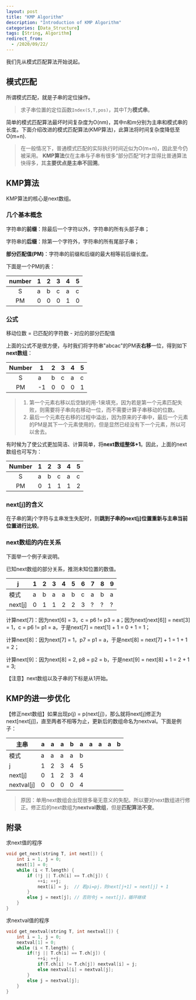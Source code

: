 ```yaml
---
layout: post
title: "KMP Algorithm"
description: "Introduction of KMP Algorithm"
categories: [Data_Structure]
tags: [String, Algorithm]
redirect_from:
  - /2020/09/22/
---
```


我们先从模式匹配算法开始说起。

## 模式匹配

所谓模式匹配，就是子串的定位操作。

> 求子串位置的定位函数`Index(S,T,pos)`，其中T为**模式串**。

简单的模式匹配算法最坏时间复杂度为O(nm)，其中n和m分别为主串和模式串的长度。下面介绍改进的模式匹配算法(KMP算法)，此算法将时间复杂度降低至O(m+n).

> 在一般情况下，普通模式匹配的实际执行时间近似为O(m+n)，因此至今仍被采用。
> **KMP算法**仅在主串与子串有很多“部分匹配”时才显得比普通算法快得多，其**主要优点是主串不回溯**。

## KMP算法

KMP算法的核心是next数组。

### 几个基本概念

字符串的**前缀**：除最后一个字符以外，字符串的所有头部子串；

字符串的**后缀**：除第一个字符外，字符串的所有尾部子串；

**部分匹配值(PM)**：字符串的前缀和后缀的最大相等前后缀长度。

下面是一个PM的表：

| number | 1   | 2   | 3   | 4   | 5   |
| :----: | --- | --- | --- | --- | --- |
|   S    | a   | b   | c   | a   | c   |
|   PM   | 0   | 0   | 0   | 1   | 0   |

### 公式

移动位数 = 已匹配的字符数 - 对应的部分匹配值

上面的公式不是很方便，与时我们将字符串"abcac"的PM表**右移**一位，得到如下**next数组**：

| Number | 1   | 2   | 3   | 4   | 5   |
| :----: | --- | --- | --- | --- | --- |
|   S    | a   | b   | c   | a   | c   |
|   PM   | -1  | 0   | 0   | 0   | 1   |

> 1. 第一个元素右移以后空缺的用-1来填充，因为若是第一个元素匹配失败，则需要将子串向右移动一位，而不需要计算子串移动的位数。
> 2. 最后一个元素在右移的过程中溢出，因为原来的子串中，最后一个元素的PM是其下一个元素使用的，但是显然已经没有下一个元素，所以可以舍去。

有时候为了使公式更加简洁、计算简单，将**next数组整体+1**。因此，上面的next数组也可写为：

| Number | 1   | 2   | 3   | 4   | 5   |
| :----: | --- | --- | --- | --- | --- |
|   S    | a   | b   | c   | a   | c   |
|   PM   | 0   | 1   | 1   | 1   | 2   |

### next[j]的含义

在子串的第j个字符与主串发生失配时，则**跳到子串的next[j]位置重新与主串当前位置进行比较**。

### next数组的内在关系

下面举一个例子来说明。

已知next数组的部分关系，推测未知位置的数值。

| j       | 1   | 2   | 3   | 4   | 5   | 6   | 7   | 8   | 9   |
| ------- | --- | --- | --- | --- | --- | --- | --- | --- | --- |
| 模式    | a   | b   | a   | a   | b   | c   | a   | b   | a   |
| next[j] | 0   | 1   | 1   | 2   | 2   | 3   | ?   | ?   | ?   |

计算next[7]：因为next[6] = 3，c = p6 != p3 = a；因为next[next[6]] = next[3] = 1，c = p6 != p1 = a，于是next[7] = next[1] + 1 = 0 + 1 = 1；

计算next[8]：因为next[7] = 1，p7 = p1 = a，于是next[8] = next[7] + 1 = 1 + 1 = 2；

计算next[9]：因为next[8] = 2, p8 = p2 = b，于是next[9] = next[8] + 1 = 2 + 1 = 3;

【注意】next数组以及子串的下标是从1开始。

## KMP的进一步优化

【修正next数组】如果出现p(j) = p(next[j])，那么就将next[j]修正为next[next[j]]，直至两者不相等为止，更新后的数组命名为nextval。下面是例子：

| 主串       | a   | a   | a   | b   | a   | a   | a   | a   | b   |
| ---------- | --- | --- | --- | --- | --- | --- | --- | --- | --- |
| 模式       | a   | a   | a   | a   | b   |
| j          | 1   | 2   | 3   | 4   | 5   |
| next[j]    | 0   | 1   | 2   | 3   | 4   |
| nextval[j] | 0   | 0   | 0   | 0   | 4   |

> 原因：单用next数组会出现很多毫无意义的失配。所以要对next数组进行修正。修正后的next数组为**nextval数组**，但是**匹配算法不变**。

## 附录

求next值的程序

```c
void get_next(string T, int next[]) {
    int i = 1, j = 0;
    next[1] = 0;
    while (i < T.length) {
        if (!j || T.ch[i] == T.ch[j]) {
            ++i; ++j;
            next[i] = j;  // 若pi=pj，则next[j+1] = next[j] + 1
        }
        else j = next[j]; // 否则令j = next[j]，循环继续
    }
}
```

求nextval值的程序

```c
void get_nextval(string T, int nextval[]) {
    int i = 1, j = 0;
    nextval[1] = 0;
    while (i < T.length) {
        if(!j || T.ch[i] == T.ch[j]) {
            ++i; ++j;
            if(T.ch[i] != T.ch[j]) nextval[i] = j;
            else nextval[i] = nextval[j];
        }
        else j = nextval[j];
    }
}
```
